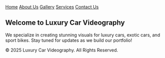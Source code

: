 <nav>
    <a href="index.html">Home</a>
    <a href="about.html">About Us</a>
    <a href="gallery.html">Gallery</a>
    <a href="services.html">Services</a>
    <a href="contact.html">Contact Us</a>
</nav>

<main>
    <h2>Welcome to Luxury Car Videography</h2>
    <p>We specialize in creating stunning visuals for luxury cars, exotic cars, and sport bikes. Stay tuned for updates as we build our portfolio!</p>
</main>

<footer>
    <p>&copy; 2025 Luxury Car Videography. All Rights Reserved.</p>
</footer>
